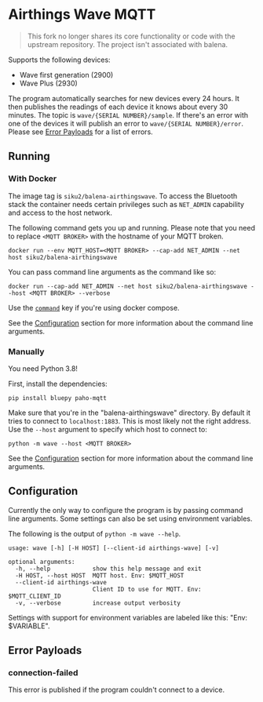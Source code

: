 # Airthings Wave MQTT

> This fork no longer shares its core functionality or code with the upstream repository.
> The project isn't associated with balena.


Supports the following devices:

- Wave first generation (2900)
- Wave Plus (2930)

The program automatically searches for new devices every 24 hours.
It then publishes the readings of each device it knows about every 30 minutes.
The topic is `wave/{SERIAL NUMBER}/sample`.
If there's an error with one of the devices it will publish an error to `wave/{SERIAL NUMBER}/error`.
Please see [Error Payloads](#error-payloads) for a list of errors.


## Running

### With Docker

The image tag is `siku2/balena-airthingswave`.
To access the Bluetooth stack the container needs certain privileges such as `NET_ADMIN` capability and access to the host network. 

The following command gets you up and running.
Please note that you need to replace `<MQTT BROKER>` with the hostname of your MQTT broken.
```shell script
docker run --env MQTT_HOST=<MQTT BROKER> --cap-add NET_ADMIN --net host siku2/balena-airthingswave 
```

You can pass command line arguments as the command like so:
```shell script
docker run --cap-add NET_ADMIN --net host siku2/balena-airthingswave --host <MQTT BROKER> --verbose
```

Use the [`command`](https://docs.docker.com/compose/compose-file/#command) key if you're using docker compose.

See the [Configuration](#configuration) section for more information about the command line arguments.

### Manually

You need Python 3.8!

First, install the dependencies:
```shell script
pip install bluepy paho-mqtt
```

Make sure that you're in the "balena-airthingswave" directory.
By default it tries to connect to `localhost:1883`. This is most likely not the right address.
Use the `--host` argument to specify which host to connect to:
```shell script
python -m wave --host <MQTT BROKER>
```

See the [Configuration](#configuration) section for more information about the command line arguments.


## Configuration

Currently the only way to configure the program is by passing command line arguments.
Some settings can also be set using environment variables.

The following is the output of `python -m wave --help`.
```shell script
usage: wave [-h] [-H HOST] [--client-id airthings-wave] [-v]

optional arguments:
  -h, --help            show this help message and exit
  -H HOST, --host HOST  MQTT host. Env: $MQTT_HOST
  --client-id airthings-wave
                        Client ID to use for MQTT. Env: $MQTT_CLIENT_ID
  -v, --verbose         increase output verbosity
```
Settings with support for environment variables are labeled like this: "Env: $VARIABLE".


## Error Payloads

### connection-failed

This error is published if the program couldn't connect to a device.